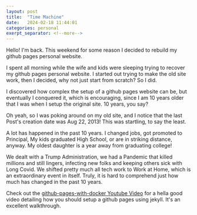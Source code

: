 ```yaml
---
layout: post
title:  "Time Machine"
date:   2024-02-18 11:44:01
categories: personal
exerpt_separator: <!--more-->
---
```

Hello!  I'm back.  This weekend for some reason I decided to rebuild my github pages personal website.  
<!--more-->
I spent all morning while the wife and kids were sleeping trying to recover my github pages personal
website. I started out trying to make the old site work, then I decided, why not just start from scratch?
So I did.  

I discovered how complex the setup of a github pages website can be, but eventually I conquered it, which
is encouraging, since I am 10 years older that I was when I setup the original site.  10 years, you say?  

Oh yeah, so I was poking around on my old site, and I notice that the last Post's creation date was Aug 22, 
2013!  This was startling, to say the least.

A lot has happened in the past 10 years. I changed jobs, got promoted to Principal, My kids graduated High
School, or are in striking distance, anyway.  My oldest daughter is a year away from graduating college!

We dealt with a Trump Administration, we had a Pandemic that killed millions and still lingers, infecting 
new folks and keeping others sick with Long Covid. We shifted pretty much all tech work to Work at Home, which
is an extraordinary event in itself. Truly, it is hard to comprehend just how much has changed in the past
10 years.

Check out the [github-pages-with-docker Youtube Video][github-pages-with-docker-youtube] for a hella good video detailing
how you should setup a github pages using jekyll.  It's an excellent walkthrough. 

[github-pages-with-docker-youtube]: https://www.youtube.com/watch?v=zijOXpZzdvs&list=PLWzwUIYZpnJuT0sH4BN56P5oWTdHJiTNq
